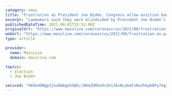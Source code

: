 ```yaml
---
category: news
title: "Frustration as President Joe Biden, Congress allow eviction ban to expire"
excerpt: "Lawmakers said they were blindsided by President Joe Biden’s inaction as the deadline neared, some furious that he called on Congress to provide a last-minute solution to protect renters. The rare division between the president and his party carried potential lasting political ramifications."
publishedDateTime: 2021-08-01T15:51:00Z
originalUrl: "https://www.masslive.com/coronavirus/2021/08/frustration-as-president-joe-biden-congress-allow-eviction-ban-to-expire.html"
webUrl: "https://www.masslive.com/coronavirus/2021/08/frustration-as-president-joe-biden-congress-allow-eviction-ban-to-expire.html"
type: article

provider:
  name: MassLive
  domain: masslive.com

topics:
  - Election
  - Joe Biden

secured: "hKOe4OMgpZjouDm6ge5SN5//B6mZUMIoOc3k1JEv8LobaFzRwJhkp68Py7eg3DQGoaHQzgVaSk94iadIDdEa1YnfeE++DHhFUUJW2zLNLnGzx8ztOwIfb4pnOkxCDSD89IySUpwLXao+jSf9AonVAN/wF8SgAqrF8Urggdybjb6VgSq7NCfg89B/2nQ/qdXDdQCWUb6Eoa97jYM233V2WVlQ29PuUrZGBq4urn7I48jdum/HS/Jaj/B9FaPM5tqnexxsjaZ1Nx9oIZAke+l9adR1pkrYg2zDjwKFzD7aQdEW/311ThHAbq8GGMj7WmF/Ttd+7vzfAPejkohqx0NyU9w1CI7IM2dDaY3IDLBEXUc=;Iy1vuVOvxsvz6Uv8mjCAIg=="
---
```



